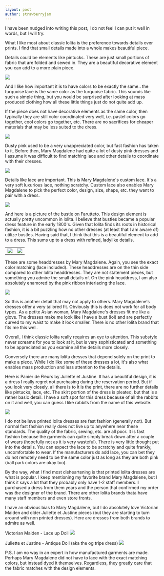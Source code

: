 ```yaml
---
layout: post
author: strawberryjam
---
```

<p>I have been nudged into writing this post, I do not feel I can put it well in words, but I will try.</p>
<p>What I like most about classic lolita is the preference towards details over prints. I find that small details made into a whole makes beautiful piece.</p>

<p>Details could be elements like pintucks. These are just small portions of fabric that are folded and sewed in. They are a beautiful decorative element you can add to a more plain piece.</p>
<img src="/assets/wardrobe/DSC_4368.jpg" class="img-rounded img-responsive center-block" style="max-height: 65%; max-width: 65%;">

<p>And I like how important it is to have colors to be exactly the same.. the turquoise lace is the same color as the turquoise fabric. This sounds like such a simple thing, but you would be surprised after looking at mass produced clothing how all these little things just do  not quite add up. </p>

<p>If the piece does not have decorative elements as the same color, then typically they are still color coordinated very well, i.e. pastel colors go together, cool colors go together, etc. There are no sacrifices for cheaper materials that may be less suited to the dress.</p>
<img src="/assets/wardrobe/DSC_4353.jpg" class="img-rounded img-responsive center-block" style="max-height: 65%; max-width: 65%;">

<p>Dusty pink used to be a very unappreciated color, but fast fashion has taken to it. Before then, Mary Magdalene had quite a lot of dusty pink dresses and I assume it was difficult to find matching lace and other details to coordinate with their dresses.</p>
<img src="/assets/wardrobe/IMG_20210627_144519.jpg" class="img-rounded img-responsive center-block" style="max-height: 65%; max-width: 65%;">

<p>Details like lace are important. This is Mary Magdalene's custom lace. It's a very soft luxurious lace, nothing scratchy. Custom lace also enables Mary Magdalene to pick the perfect color, design, size, shape, etc. they want to pair with a dress.</p>
<img src="/assets/wardrobe/IMG_20210627_122406.jpg" class="img-rounded img-responsive center-block" style="max-height: 65%; max-width: 65%;">

<p>And here is a picture of the bustle on Farutteto. This design element is actually pretty uncommon in lolita. I believe that bustles became a popular dress feature in the early 1800's. Given that lolita finds its roots in historical fashion, it is a bit puzzling how no other dresses (at least that I am aware of) utilize bustles. Having said that, I think that this is a beautiful element to add to a dress. This sums up to a dress with refined, ladylike details.</p>
<table class="table">
	<tr>
<td><img src="/assets/other pics/041-0101-09.jpg" class="img-rounded img-responsive center-block"></td>
<td><img src="/assets/other pics/041-0101-10.jpg" class="img-rounded img-responsive center-block"></td>
</tr>
</table>

<p>These are some headdresses by Mary Magdalene. Again, you see the exact color matching (lace included). These headdresses are on the thin side compared to other lolita headdresses. They are not statement pieces, but something you admire the small details of. On the pink headdress, I am also absolutely enamored by the pink ribbon interlacing the lace.</p>
<img src="/assets/wardrobe/DSC_4541.jpg" class="img-rounded img-responsive center-block" style="max-height: 65%; max-width: 65%;">

<p>So this is another detail that may not apply to others. Mary Magdalene's dresses offer a very tailored fit. Obviously this is does not work for all body types. As a petite Asian woman, Mary Magdalene's dresses fit me like a glove. The dresses make me look like I have a bust (lol) and are perfectly curved to my waist to make it look smaller. There is no other lolita brand that fits me this well.</p>

<p>Overall, I think classic lolita really requires an eye to attention. This substyle never screams for you to look at it, but is very sophisticated and something to be appreciated as you examine all the details more closely. 
</p>

<p>Conversely there are many lolita dresses that depend solely on the print to make a piece. While I do like some of these dresses a lot, it's also what enables mass production and less attention to the details.</p>

<p>Here is Panier de Fleurs by Juliette et Justine. It has a beautiful design, it is a dress I really regret not purchasing during the reservation period. But if you look very closely, all there is to it is the print, there are no further details like pintucks, lace, etc. The skirt portion of the dress is pleated, but that is a rather basic detail. I have a soft spot for this dress because of all the rabbits on it and well, you can guess I like rabbits from the name of this website.</p>
<img src="/assets/wardrobe/04_a707962e-edf8-4d13-a2a5-05a98c893684.jpg" class="img-rounded img-responsive center-block" style="max-height: 65%; max-width: 65%;">

<p>I do not believe printed lolita dresses are fast fashion (generally not). But normal fast fashion really does not live up to anywhere near these standards. The quality of the fabric, sewing, etc. are all poor. It is fast fashion because the garments can quite simply break down after a couple of wears (hopefully not as it is very wasteful). There is very little thought put into the details. You can expect the lace to be scratchy and quite frankly, uncomfortable to wear. If the manufacturers do add lace, you can bet they do not remotely need to be the same color just as long as they are both pink (ball park colors are okay too).</p>

<p>By the way, what I find most disheartening is that printed lolita dresses are what is popular. I keep mentioning my favorite brand Mary Magdalene, but I think it says a lot that they probably only have 1-2 staff members. I purchased a dress from them years and the person that confirmed my order was <i>the</i> designer of the brand. There are other lolita brands thata have many staff members and even store fronts.</p>

<p>I have an obvious bias to Mary Magdalene, but I do absolutely love Victorian Maiden and older Juliette et Justine pieces (but they are starting to turn around with non printed dresses).
Here are dresses from both brands to admire as well. </p>

Victorian Maiden - Lace up Doll
<img src="/assets/wardrobe/DSC_4359.jpg" class="img-rounded img-responsive center-block" style="max-height: 65%; max-width: 65%;">

Juliette et Justine - Antique Doll (aka the og tripe dress)
<img src="/assets/wardrobe/DSC_9934.jpg" class="img-rounded img-responsive center-block" style="max-height: 65%; max-width: 65%;">

P.S. I am no way in an expert in how manufactured garments are made. Perhaps Mary Magdalene did not have to lace with the exact matching colors, but instead dyed it themselves. Regardless, they greatly care that the fabric matches with the design elements.


